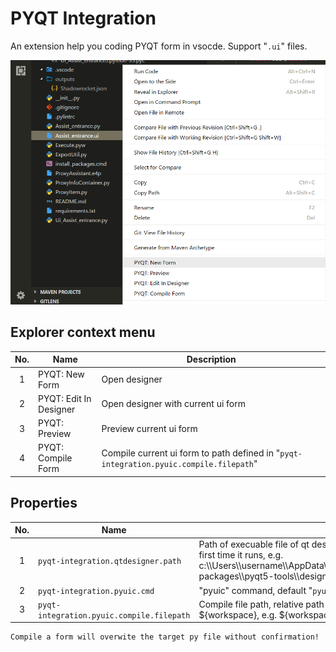 # PYQT Integration

An extension help you coding PYQT form in vsocde. Support "`.ui`" files.

![preview](./imgs/preview.png)

## Explorer context menu

|No.|Name|Description|
|:---:|---|---|
|1|PYQT: New Form|Open designer|
|2|PYQT: Edit In Designer|Open designer with current ui form|
|3|PYQT: Preview|Preview current ui form|
|4|PYQT: Compile Form|Compile current ui form to path defined in "`pyqt-integration.pyuic.compile.filepath`"|

## Properties

|No.|Name|1|
|:---:|---|---|
|1|`pyqt-integration.qtdesigner.path`|Path of execuable file of qt designer, the extension will ask you to set at the first time it runs, e.g. c:\\\\Users\\\\username\\\\AppData\\\\Local\\\\Programs\\\\Python\\\\Python35\\\\Lib\\\\site-packages\\\\pyqt5-tools\\\\designer.exe|
|2|`pyqt-integration.pyuic.cmd`|"pyuic" command, default "`pyuic5`"|
|3|`pyqt-integration.pyuic.compile.filepath`|Compile file path, relative path as default, switch to absolute path by involving ${workspace}, e.g. \${workspace}\\\\UI\\\\Ui_\${ui_name}.py|

```text
Compile a form will overwite the target py file without confirmation!
```